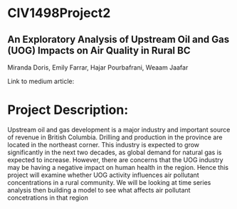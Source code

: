 # CIV1498Project2
## An Exploratory Analysis of Upstream Oil and Gas (UOG) Impacts on Air Quality in Rural BC
Miranda Doris, Emily Farrar, Hajar Pourbafrani, Weaam Jaafar

Link to medium article:
# Project Description:
Upstream oil and gas development is a major industry and important source of revenue in British Columbia. Drilling and production in the province are located in the northeast corner. This industry is expected to grow significantly in the next two decades, as global demand for natural gas is expected to increase. However, there are concerns that the UOG industry may be having a negative impact on human health in the region. Hence this project will examine whether UOG activity influences air pollutant concentrations in a rural community. We will be looking at time series analysis then building a model to see what affects air pollutant concetrations in that region

